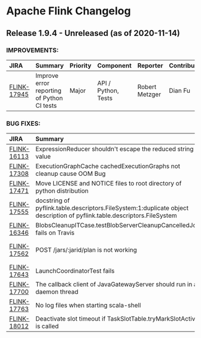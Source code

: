 
<!---
# Licensed to the Apache Software Foundation (ASF) under one
# or more contributor license agreements.  See the NOTICE file
# distributed with this work for additional information
# regarding copyright ownership.  The ASF licenses this file
# to you under the Apache License, Version 2.0 (the
# "License"); you may not use this file except in compliance
# with the License.  You may obtain a copy of the License at
#
#     http://www.apache.org/licenses/LICENSE-2.0
#
# Unless required by applicable law or agreed to in writing, software
# distributed under the License is distributed on an "AS IS" BASIS,
# WITHOUT WARRANTIES OR CONDITIONS OF ANY KIND, either express or implied.
# See the License for the specific language governing permissions and
# limitations under the License.
-->
# Apache Flink Changelog

## Release 1.9.4 - Unreleased (as of 2020-11-14)



### IMPROVEMENTS:

| JIRA | Summary | Priority | Component | Reporter | Contributor |
|:---- |:---- | :--- |:---- |:---- |:---- |
| [FLINK-17945](https://issues.apache.org/jira/browse/FLINK-17945) | Improve error reporting of Python CI tests |  Major | API / Python, Tests | Robert Metzger | Dian Fu |


### BUG FIXES:

| JIRA | Summary | Priority | Component | Reporter | Contributor |
|:---- |:---- | :--- |:---- |:---- |:---- |
| [FLINK-16113](https://issues.apache.org/jira/browse/FLINK-16113) | ExpressionReducer shouldn't escape the reduced string value |  Critical | Table SQL / Planner | Jark Wu | Jark Wu |
| [FLINK-17308](https://issues.apache.org/jira/browse/FLINK-17308) | ExecutionGraphCache cachedExecutionGraphs not cleanup cause OOM Bug |  Critical | Runtime / REST | yujunyong | Till Rohrmann |
| [FLINK-17471](https://issues.apache.org/jira/browse/FLINK-17471) | Move LICENSE and NOTICE files to root directory of python distribution |  Blocker | API / Python | Yu Li | Wei Zhong |
| [FLINK-17555](https://issues.apache.org/jira/browse/FLINK-17555) | docstring of pyflink.table.descriptors.FileSystem:1:duplicate object description of pyflink.table.descriptors.FileSystem |  Major | API / Python | Piotr Nowojski | Shuiqiang Chen |
| [FLINK-16346](https://issues.apache.org/jira/browse/FLINK-16346) | BlobsCleanupITCase.testBlobServerCleanupCancelledJob fails on Travis |  Critical | Runtime / Coordination | Till Rohrmann | Chesnay Schepler |
| [FLINK-17562](https://issues.apache.org/jira/browse/FLINK-17562) | POST /jars/:jarid/plan is not working |  Minor | Documentation, Runtime / Web Frontend | AT-Fieldless | Nicholas Jiang |
| [FLINK-17643](https://issues.apache.org/jira/browse/FLINK-17643) | LaunchCoordinatorTest fails |  Major | Deployment / Mesos | Arvid Heise | Till Rohrmann |
| [FLINK-17700](https://issues.apache.org/jira/browse/FLINK-17700) | The callback client of JavaGatewayServer should run in a daemon thread |  Major | API / Python | Shuiqiang Chen | Shuiqiang Chen |
| [FLINK-17763](https://issues.apache.org/jira/browse/FLINK-17763) | No log files when starting scala-shell |  Minor | Scala Shell | Jeff Zhang | Chesnay Schepler |
| [FLINK-18012](https://issues.apache.org/jira/browse/FLINK-18012) | Deactivate slot timeout if TaskSlotTable.tryMarkSlotActive is called |  Critical | Runtime / Coordination | Till Rohrmann | Till Rohrmann |


